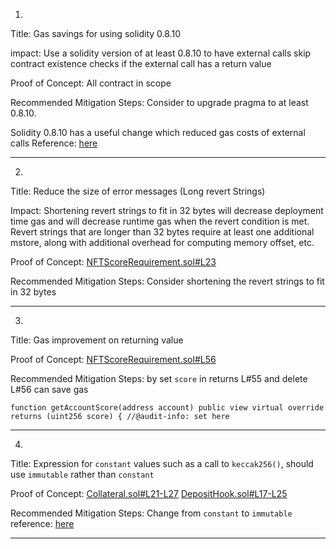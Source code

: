 1.
Title: Gas savings for using solidity 0.8.10

impact:
Use a solidity version of at least 0.8.10 to have external calls skip contract existence checks if the external call has a return value

Proof of Concept:
All contract in scope

Recommended Mitigation Steps:
Consider to upgrade pragma to at least 0.8.10.

Solidity 0.8.10 has a useful change which reduced gas costs of external calls
Reference: [here](https://blog.soliditylang.org/2021/11/09/solidity-0.8.10-release-announcement/)
______________________________________________________________________

2.
Title: Reduce the size of error messages (Long revert Strings)

Impact:
Shortening revert strings to fit in 32 bytes will decrease deployment time gas and will decrease runtime gas when the revert condition is met.
Revert strings that are longer than 32 bytes require at least one additional mstore, along with additional overhead for computing memory offset, etc.

Proof of Concept:
[NFTScoreRequirement.sol#L23](https://github.com/prepo-io/prepo-monorepo/blob/feat/2022-12-prepo/packages/prepo-shared-contracts/contracts/NFTScoreRequirement.sol#L23)

Recommended Mitigation Steps:
Consider shortening the revert strings to fit in 32 bytes
________________________________________________________________________

3.
Title: Gas improvement on returning value

Proof of Concept:
[NFTScoreRequirement.sol#L56](https://github.com/prepo-io/prepo-monorepo/blob/feat/2022-12-prepo/packages/prepo-shared-contracts/contracts/NFTScoreRequirement.sol#L56)

Recommended Mitigation Steps:
by set `score` in returns L#55 and delete L#56 can save gas

```
function getAccountScore(address account) public view virtual override returns (uint256 score) { //@audit-info: set here
```
________________________________________________________________________

4.
Title: Expression for `constant` values such as a call to `keccak256()`, should use `immutable` rather than `constant`

Proof of Concept:
[Collateral.sol#L21-L27](https://github.com/prepo-io/prepo-monorepo/blob/feat/2022-12-prepo/apps/smart-contracts/core/contracts/Collateral.sol#L21-L27)
[DepositHook.sol#L17-L25](https://github.com/prepo-io/prepo-monorepo/blob/feat/2022-12-prepo/apps/smart-contracts/core/contracts/DepositHook.sol#L17-L25)

Recommended Mitigation Steps:
Change from `constant` to `immutable`
reference: [here](https://github.com/ethereum/solidity/issues/9232)
________________________________________________________________________